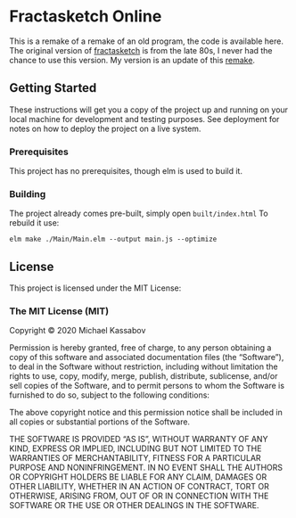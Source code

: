 
# Fractasketch Online

This is a remake of a remake of an old program, the code is available here. The original version of [fractasketch](https://www.info.ucl.ac.be/~pvr/fracta.html) is from the late 80s, I never had the chance to use this version. My version is an update of this [remake](https://github.com/DKLoehr/FractaSketch).

## Getting Started

These instructions will get you a copy of the project up and running on your local machine for development and testing purposes. See deployment for notes on how to deploy the project on a live system.

### Prerequisites

This project has no prerequisites, though elm is used to build it.

### Building

The project already comes pre-built, simply open `built/index.html`
To rebuild it use:

```
elm make ./Main/Main.elm --output main.js --optimize
```

## License

This project is licensed under the MIT License:

### The MIT License (MIT)

Copyright © 2020 Michael Kassabov

Permission is hereby granted, free of charge, to any person
obtaining a copy of this software and associated documentation
files (the “Software”), to deal in the Software without
restriction, including without limitation the rights to use,
copy, modify, merge, publish, distribute, sublicense, and/or sell
copies of the Software, and to permit persons to whom the
Software is furnished to do so, subject to the following
conditions:

The above copyright notice and this permission notice shall be
included in all copies or substantial portions of the Software.

THE SOFTWARE IS PROVIDED “AS IS”, WITHOUT WARRANTY OF ANY KIND,
EXPRESS OR IMPLIED, INCLUDING BUT NOT LIMITED TO THE WARRANTIES
OF MERCHANTABILITY, FITNESS FOR A PARTICULAR PURPOSE AND
NONINFRINGEMENT. IN NO EVENT SHALL THE AUTHORS OR COPYRIGHT
HOLDERS BE LIABLE FOR ANY CLAIM, DAMAGES OR OTHER LIABILITY,
WHETHER IN AN ACTION OF CONTRACT, TORT OR OTHERWISE, ARISING
FROM, OUT OF OR IN CONNECTION WITH THE SOFTWARE OR THE USE OR
OTHER DEALINGS IN THE SOFTWARE.